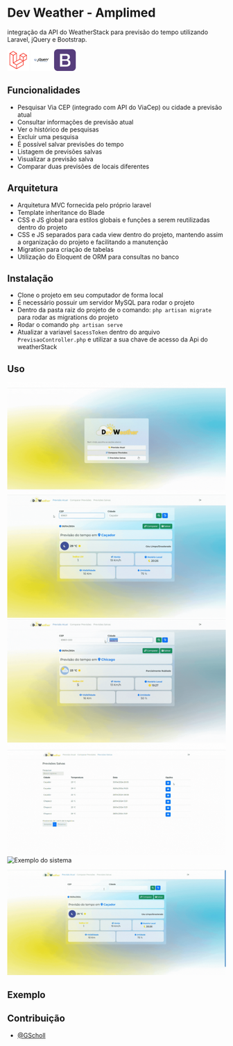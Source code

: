 
# Dev Weather - Amplimed
integração da API do WeatherStack para previsão do tempo utilizando Laravel, jQuery e Bootstrap.
<p align="start">
    <img src="https://github.com/github/explore/raw/main/topics/laravel/laravel.png" alt="Laravel" height="50" />
    <img src="https://github.com/github/explore/raw/main/topics/jquery/jquery.png" alt="jQuery" height="50" />
    <img src="https://github.com/github/explore/raw/main/topics/bootstrap/bootstrap.png" alt="Bootstrap" height="50" />
</p>

## Funcionalidades

- Pesquisar Via CEP (integrado com API do ViaCep) ou cidade a previsão atual
- Consultar informações de previsão atual
- Ver o histórico de pesquisas
- Excluir uma pesquisa
- É possível salvar previsões do tempo
- Listagem de previsões salvas
- Visualizar a previsão salva
- Comparar duas previsões de locais diferentes
## Arquitetura
 - Arquitetura MVC fornecida pelo próprio laravel
 - Template inheritance do Blade
 - CSS e JS global para estilos globais e funções a serem reutilizadas dentro do projeto
 - CSS e JS separados para cada view dentro do projeto, mantendo assim a organização do projeto e facilitando a manutenção
 - Migration para criação de tabelas
 - Utilização do Eloquent de ORM para consultas no banco

## Instalação

- Clone o projeto em seu computador de forma local
- É necessário possuir um servidor MySQL para rodar o projeto
- Dentro da pasta raiz do projeto de o comando: ```php artisan migrate ``` para rodar as migrations do projeto
- Rodar o comando ```php artisan serve```
- Atualizar a variavel ``` $acessToken ``` dentro do arquivo ```PrevisaoController.php```  e utilizar a sua chave de acesso da Api do weatherStack

## Uso
![Exemplo do sistema](https://raw.githubusercontent.com/GScholl/testeAmplimed/main/public/img/gifs/gif3.gif)
![Exemplo do sistema](https://raw.githubusercontent.com/GScholl/testeAmplimed/main/public/img/gifs/gif1.gif)
![Exemplo do sistema](https://raw.githubusercontent.com/GScholl/testeAmplimed/main/public/img/gifs/gif2.gif)
![Exemplo do sistema](https://raw.githubusercontent.com/GScholl/testeAmplimed/main/public/img/gifs/gif4.gif)
![Exemplo do sistema](https://raw.githubusercontent.com/GScholl/testeAmplimed/main/public/img/gifs/gif5.gif)
![Exemplo do sistema](https://raw.githubusercontent.com/GScholl/testeAmplimed/main/public/img/gifs/gif6.gif)

## Exemplo



## Contribuição

- [@GScholl](https://www.github.com/GScholl)

